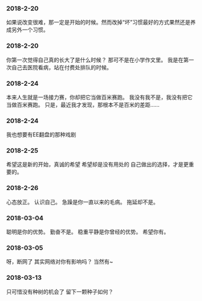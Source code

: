 ### 2018-2-20
如果说改变很难，那一定是开始的时候。然而改掉“坏”习惯最好的方式果然还是养成另外一个习惯。
### 2018-2-20
你第一次觉得自己真的长大了是什么时候？
那可不是在小学作文里。
我是在第一次自己去医院看病，站在付费处排队的时候。
### 2018-2-24
本来人生就是一场接力赛，你却把它当做百米赛跑。
我没有我不是，我没有把它当做百米赛跑。
只是，最近我才发现，那根本不是百米的差距……
### 2018-2-24
我也想要有EE翻盘的那种戏剧
### 2018-2-25
希望这是新的开始，真诚的希望
希望却是没有用处的
自己做出的选择，才是更重要的。
### 2018-2-26
心态放正。
认识自己。
急躁是你一直以来的毛病。
拖延却不是。
### 2018-03-04
聪明是你的优势。
勤奋不是。
稳重平静是你曾经的优势。
希望你有。

### 2018-03-05
呀，断网了
其实网络对你有影响吗？
当然有~

### 2018-03-13
只可惜没有种树的机会了
留下一颗种子如何？